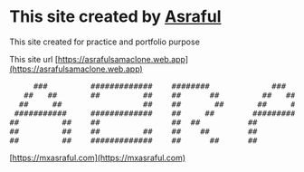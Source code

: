 # This site created by [Asraful](https://mxasraful.com/)

This site created for practice and portfolio purpose

This site url [https://asrafulsamaclone.web.app](https://asrafulsamaclone.web.app)

<pre>
     ###         #############    ########             ###         ##########     ##         ##     ##         
   ##   ##       ##         ##    ##      ##         ##   ##       ##             ##         ##     ##         
  ##     ##                 ##    ##       ##       ##     ##      ##             ##         ##     ##         
 ###########     #############    ##     ##        ###########     ######          ##        ##     ##         
##         ##    ##               ##  ##          ##         ##    ##               ##      ##      ##         
##         ##    ##         ##    ##    ##        ##         ##    ##                ##    ##       ##       ##
##         ##    #############    ##      ##      ##         ##    ##                  ####         ###########
</pre>
[https://mxasraful.com](https://mxasraful.com)
